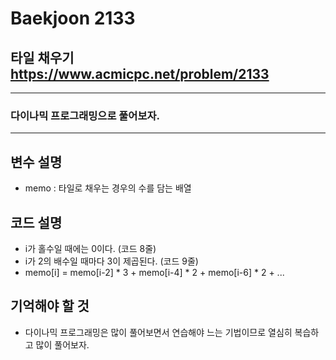 Baekjoon 2133
=============
타일 채우기  <https://www.acmicpc.net/problem/2133>
---------------
- - -
### 다이나믹 프로그래밍으로 풀어보자.
- - -
## 변수 설명
- memo : 타일로 채우는 경우의 수를 담는 배열

## 코드 설명
- i가 홀수일 때에는 0이다. (코드 8줄)
- i가 2의 배수일 때마다 3이 제곱된다. (코드 9줄)
- memo[i] = memo[i-2] * 3 + memo[i-4] * 2 + memo[i-6] * 2 + ...
## 기억해야 할 것
- 다이나믹 프로그래밍은 많이 풀어보면서 연습해야 느는 기법이므로 열심히 복습하고 많이 풀어보자.
